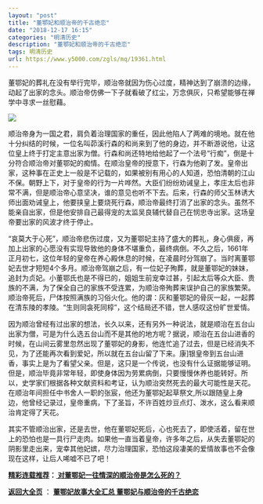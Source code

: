 ```yaml
---
layout: "post"
title: "董鄂妃和顺治帝的千古绝恋"
date: "2018-12-17 16:15"
categories: "明清历史"
description: "董鄂妃和顺治帝的千古绝恋"
tags: 明清历史
url: https://www.y5000.com/zgls/mq/19361.html
---
```






董鄂妃的葬礼在没有举行完毕，顺治帝就因为伤心过度，精神达到了崩溃的边缘，动起了出家的念头。顺治帝仿佛一下子就看破了红尘，万念俱灰，只希望能够在禅学中寻求一丝慰藉。

![](https://img.y5000.com/uploads/allimg/170417/6-1F41G02631423.jpg)

顺治帝身为一国之君，肩负着治理国家的重任，因此他陷人了两难的境地。就在他十分纠结的时候，一位名叫茆溪行森的和尚来到了他的身边，并不断游说他，让这位皇上终于打定主意出家为僧。行森和尚还特地给他起了一个法号“行痴”，倒是十分符合顺治帝对董鄂妃的痴情。在顺治皇帝的授意下，行森为他剃了发。皇帝出家，这种事在正史上一般是不记载的，如果被别有用心的人知道，恐怕清朝的江山不保。朝野上下，对于皇帝的行为一片哗然。大臣们纷纷劝诫皇上，孝庄太后也非常不满，但是顺治帝心意坚决，谁的意见也听不下去。后来，行森的师父玉林诱大师出面劝诫皇上，他要挟皇上要烧死行森，顺治帝最终打消了出家的念头。虽然不能亲自出家，但是他安排自己最得宠的太监吴良辅代替自己在悯忠寺出家。这场皇帝要出家的风波才终于停止。

“哀莫大于心死”，顺治帝悲伤过度，又为董鄂妃主持了盛大的葬礼，身心俱疲，再加上出家的心愿没有实现导致他的身体不堪重负，最终病倒。不久之后，1661年正月初七，这位年轻的皇帝在养心殿休息的时候，在凌晨时分驾崩了。当时离董鄂妃去世才短短4个多月。顺治帝驾崩之后，有一位妃子殉葬，就是董鄂妃的妹妹，追封为贞妃。小董鄂氏也是不得已的，姐姐生前宠幸过甚，引起太后等众大臣、贵族的不满，为了保全自己的家族不受连累，为顺治帝殉葬来误护自己的家族繁荣。顺治帝死后，尸体按照满族的习俗火化。他的谓：灰和董鄂妃的骨灰一起，一起葬在清东陵的孝陵。“生则同衾死同椁”，这个结局还不错，世人感叹这份旷世爱情。

因为顺治曾经有过出家的想法，长久以来，还有另外一种说法，就是顺治在五台山出家为僧，可是为什么选五台山而不是其他的地方呢？据说，顺治在五台山进香的时候，在山间云雾里忽然出现了董鄂妃的身影，他连忙追了过去，但是已经消失不见，为了还能再次看到爱妃，所以就在五台山留了下来。康]银皇帝到五台山进香，事实上是为了看望父亲。但是，这只是一个传说，也没有什么证据能够证明。但是，顺治毕竟非常年轻，即使身体因为劳累病倒，只要慢慢休养也能转好。所以，史学家们根据各种文献资料和考证，认为顺治突然死去的最大可能性是天花。在顺治年间担任中书舍人一职的张宸，他还为董鄂妃起草祭文,所以跟随皇上身边，他曾经记录过，皇帝重病，下了圣旨，不许百姓炒豆点灯、泼水，这么看来顺治肯定得了天花。

其实不管顺治出家，还是去世，他在董鄂妃死后，心也死去了，即使活着，留在世上的恐怕也是一具行尸走肉。如果他一直当着皇帝，许多年之后，从失去董鄂妃的阴影里走出来，宠幸其他妃嫔，尽力治理国家，恐怕这段凄美的爱情故事也不会像现在这样，让后人唏嘘不已了吧！

**[精彩连载推荐](https://www.y5000.com/zgls/mq/19365.html)：[
对董鄂妃一往情深的顺治帝是怎么死的？](https://www.y5000.com/zgls/mq/19365.html)**

**[返回大全页](https://www.y5000.com/zgls/mq/19366.html)** ： **[董鄂妃故事大全汇总
董鄂妃与顺治帝的千古绝恋](https://www.y5000.com/zgls/mq/19366.html)**
